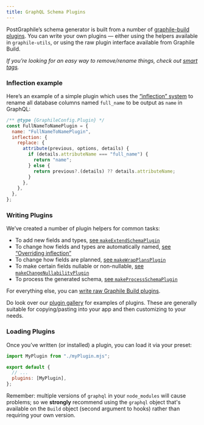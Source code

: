 ```yaml
---
title: GraphQL Schema Plugins
---
```


PostGraphile’s schema generator is built from a number of
[graphile-build plugins](https://build.graphile.org/graphile-build/plugins/). You can
write your own plugins — either using the helpers available in `graphile-utils`,
or using the raw plugin interface available from Graphile Build.

_If you’re looking for an easy way to remove/rename things, check out
[smart tags](./smart-tags)._

### Inflection example

Here’s an example of a simple plugin which uses the [“inflection”
system](./inflection) to rename all database columns named `full_name` to be
output as `name` in GraphQL:

```js
/** @type {GraphileConfig.Plugin} */
const FullNameToNamePlugin = {
  name: "FullNameToNamePlugin",
  inflection: {
    replace: {
      attribute(previous, options, details) {
        if (details.attributeName === "full_name") {
          return "name";
        } else {
          return previous?.(details) ?? details.attributeName;
        }
      },
    },
  },
};
```

### Writing Plugins

We’ve created a number of plugin helpers for common tasks:

- To add new fields and types,
  [see `makeExtendSchemaPlugin`](./make-extend-schema-plugin)
- To change how fields and types are automatically named,
  [see “Overriding inflection”](./inflection#overriding-inflection)
- To change how fields are planned,
  [see `makeWrapPlansPlugin`](./make-wrap-plans-plugin)
- To make certain fields nullable or non-nullable,
  [see `makeChangeNullabilityPlugin`](./make-change-nullability-plugin)
- To process the generated schema,
  [see `makeProcessSchemaPlugin`](./make-process-schema-plugin)

For everything else, you can
[write raw Graphile Build plugins](./extending-raw).

Do look over our [plugin gallery](./plugin-gallery) for examples of plugins.
These are generally suitable for copying/pasting into your app and then
customizing to your needs.

### Loading Plugins

Once you’ve written (or installed) a plugin, you can load it via your preset:

```js title="graphile.config.mjs"
import MyPlugin from "./myPlugin.mjs";

export default {
  // ...
  plugins: [MyPlugin],
};
```

Remember: multiple versions of `graphql` in your `node_modules` will cause
problems; so we **strongly** recommend using the `graphql` object that's
available on the `Build` object (second argument to hooks) rather than requiring
your own version.
